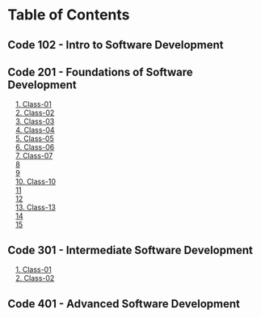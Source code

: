 # Table of Contents

## Code 102 - Intro to Software Development

## Code 201 - Foundations of Software Development

&nbsp;&nbsp;&nbsp;&nbsp;[1. Class-01](class-01.md)  
&nbsp;&nbsp;&nbsp;&nbsp;[2. Class-02](class-02.md)  
&nbsp;&nbsp;&nbsp;&nbsp;[3. Class-03](class-03.md)  
&nbsp;&nbsp;&nbsp;&nbsp;[4. Class-04](class-04.md)  
&nbsp;&nbsp;&nbsp;&nbsp;[5. Class-05](class-05.md)  
&nbsp;&nbsp;&nbsp;&nbsp;[6. Class-06](class-06.md)  
&nbsp;&nbsp;&nbsp;&nbsp;[7. Class-07](class-07.md)  
&nbsp;&nbsp;&nbsp;&nbsp;[8](#8)  
&nbsp;&nbsp;&nbsp;&nbsp;[9](#9)  
&nbsp;&nbsp;&nbsp;&nbsp;[10. Class-10](class-10.md)  
&nbsp;&nbsp;&nbsp;&nbsp;[11](#11)  
&nbsp;&nbsp;&nbsp;&nbsp;[12](#12)  
&nbsp;&nbsp;&nbsp;&nbsp;[13. Class-13](class-13.md)  
&nbsp;&nbsp;&nbsp;&nbsp;[14](#14)  
&nbsp;&nbsp;&nbsp;&nbsp;[15](#15)  

## Code 301 - Intermediate Software Development

&nbsp;&nbsp;&nbsp;&nbsp;[1. Class-01](class-301-01.md)  
&nbsp;&nbsp;&nbsp;&nbsp;[2. Class-02](class-301-02.md)  

## Code 401 - Advanced Software Development
